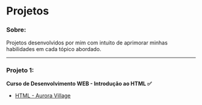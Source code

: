 # Projetos

### Sobre:

Projetos desenvolvidos por mim com intuito de aprimorar minhas habilidades em cada tópico abordado.

<hr />

### Projeto 1:
<strong>Curso de Desenvolvimento WEB - Introdução ao HTML ✅ </strong>
<ul>
<li><a href="https://lucasSGomide.github.io/Aurora_Village_HTML" rel="nofollow">HTML - Aurora Village</a></li>
</ul>
